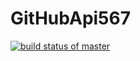# GitHubApi567
[![build status of master](https://travis-ci.org/sid4527/GitHubApi567.svg?branch=main)](https://travis-ci.org/sid4527/GitHubApi567)
